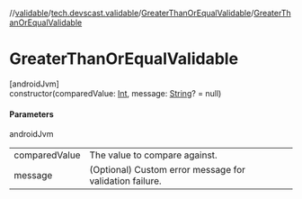 //[validable](../../../index.md)/[tech.devscast.validable](../index.md)/[GreaterThanOrEqualValidable](index.md)/[GreaterThanOrEqualValidable](-greater-than-or-equal-validable.md)

# GreaterThanOrEqualValidable

[androidJvm]\
constructor(comparedValue: [Int](https://kotlinlang.org/api/latest/jvm/stdlib/kotlin/-int/index.html), message: [String](https://kotlinlang.org/api/latest/jvm/stdlib/kotlin/-string/index.html)? = null)

#### Parameters

androidJvm

| | |
|---|---|
| comparedValue | The value to compare against. |
| message | (Optional) Custom error message for validation failure. |

